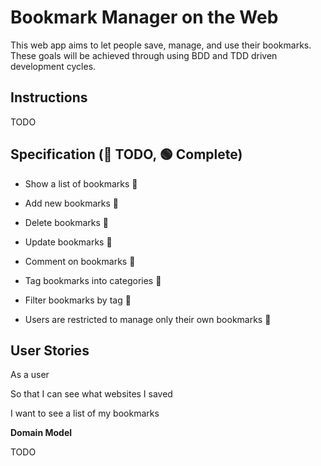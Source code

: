 # Bookmark Manager on the Web

This web app aims to let people save, manage, and use their bookmarks. These goals will be achieved through using BDD and TDD driven development cycles.

## Instructions
TODO

## Specification (🔴 TODO, 🟢 Complete)
* Show a list of bookmarks 🔴

* Add new bookmarks 🔴

* Delete bookmarks 🔴

* Update bookmarks 🔴

* Comment on bookmarks 🔴

* Tag bookmarks into categories 🔴

* Filter bookmarks by tag 🔴

* Users are restricted to manage only their own bookmarks 🔴

## User Stories
As a user	

So that I can see what websites I saved	

I want to see a list of my bookmarks

**Domain Model**

TODO
